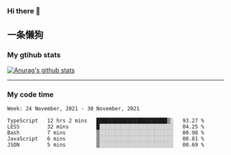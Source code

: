 ### Hi there 👋

## 一条懒狗
<!--
**kiss-me-quickly/kiss-me-quickly** is a ✨ _special_ ✨ repository because its `README.md` (this file) appears on your GitHub profile.

Here are some ideas to get you started:

- 🔭 I’m currently working on ...
- 🌱 I’m currently learning ...
- 👯 I’m looking to collaborate on ...
- 🤔 I’m looking for help with ...
- 💬 Ask me about ...
- 📫 How to reach me: ...
- 😄 Pronouns: ...
- ⚡ Fun fact: ...
-->


### My gtihub stats

[![Anurag's github stats](https://github-readme-stats.vercel.app/api?username=kiss-me-quickly)](https://github.com/anuraghazra/github-readme-stats)

***

### My code time

<!--START_SECTION:waka-->
```text
Week: 24 November, 2021 - 30 November, 2021

TypeScript   12 hrs 2 mins   ███████████████████████▒░   93.27 % 
LESS         32 mins         █░░░░░░░░░░░░░░░░░░░░░░░░   04.25 % 
Bash         7 mins          ▒░░░░░░░░░░░░░░░░░░░░░░░░   00.98 % 
JavaScript   6 mins          ▒░░░░░░░░░░░░░░░░░░░░░░░░   00.81 % 
JSON         5 mins          ▒░░░░░░░░░░░░░░░░░░░░░░░░   00.69 % 
```
<!--END_SECTION:waka-->
